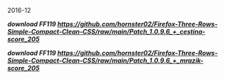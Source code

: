 2016-12

***download FF119 https://github.com/hornster02/Firefox-Three-Rows-Simple-Compact-Clean-CSS/raw/main/Patch_1.0.9.6_+_cestina-score_205***

***download FF119 https://github.com/hornster02/Firefox-Three-Rows-Simple-Compact-Clean-CSS/raw/main/Patch_1.0.9.6_+_mrazik-score_205***
